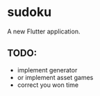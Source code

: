 # sudoku

A new Flutter application.

## TODO: 
- implement generator
- or implement asset games
- correct you won time